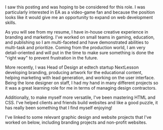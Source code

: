 
I saw this posting and was hoping to be considered for this role.
I was particularly interested in EA as a video-game fan and because the position looks like it would give me an opportunity to expand on web development skills.

As you will see from my resume, I have in-house creative experience in branding and marketing. I've worked on small teams in gaming, education, and publishing so I am multi-faceted and have demonstrated abilities to multi-task and prioritize. Coming from the production world, I am very detail-oriented and will put in the time to make sure something is done the "right way" to prevent frustration in the future.

More recently, I was Head of Design at edtech startup NextLesson developing branding, producing artwork for the educational content, helping marketing with lead generation, and working on the user interface. Being the lone designer on staff, I had my hand in many different projects so it was a great learning role for me in terms of managing design contractors.

Additionally, to make myself more versatile, I've been mastering HTML and CSS. I've helped clients and friends build websites and like a good puzzle, it has really been something that I find myself enjoying!

I've linked to some relevant graphic design and website projects that I've worked on below, including branding projects and non-profit websites.

<!--
Designer (Brand Design)

EA’s Experience and Brand Design Team’s mission is to ignite the imaginations of players through world-class design strategy and craftsmanship.  We are a multidisciplinary creative team encompassing branding and visual ID, graphic design, motion graphics, user experience design and digital product design.

As a designer, your responsibility is to build franchise design systems and specific channel executions for a portfolio of games within EA’s paid and owned channels with guidance from senior leaders.

Our ideal candidate has contributed to the building of globally recognized brands in organizations that expect nothing less than A+ work.  Successful team members thrive in a team-based environment, adapt well to a constantly evolving industry, possess practical knowledge of brand and digital design, and generally carry positive energy that benefits the greater team.

Primary Responsibilities:
Design best-in-class assets that are at the foundation of our franchise Design Systems including logos, graphic devices, templates for social and retail channels, and style guides.
Create online/console assets for banner, email, social media, web landing pages, and in-game campaigns.
Design and develop standard and complex digital content including HTML5 banners, rich media executions, animated GIFs, cinemagraphs and video executions.
Ensure that creative complies with brand, platform, and licensor guidelines and industry-standard specs.
Work with marketing partners and game studio teams, in both HD and mobile, to deliver premium design executions.
Understand the importance of aligning the overall campaign narrative into every player touch point.
Assist in the creation and execution of internal EA initiatives

Skills and Experience:

Minimum 3 years design experience at an agency and/or internal marketing team.
Ability to design from concept to execution in service of brand, retail, paid and owned channels targeting a range of player audiences.
Self-motivated and able to work independently with excellent time management skills and a strong work ethic.
Ability to present creative work to stakeholders, absorb feedback in a positive manner, and execute against required changes.
Possess an impressive portfolio reflecting strengths in design, typography, and layout.
Advanced skills in Adobe programs including Photoshop, Illustrator, and InDesign. Basic understanding of Microsoft Office Suite.
Understanding of After Effects, HTML5, JavaScript, and CSS code.
Passion for design and games!

 Education
B.A. in Graphic Design.
Additional experience in related fields a plus.

EA is an equal opportunity employer. All employment decisions are made without regard to race, color, national origin, ancestry, sex, gender, gender identity or expression, sexual orientation, age, genetic information, religion, disability, medical condition, pregnancy, marital status, family status or veteran status. We will also consider for employment qualified applicants with criminal records in accordance with applicable law.


Apply

Save Job

Email Job to Friend

Return to List

-->